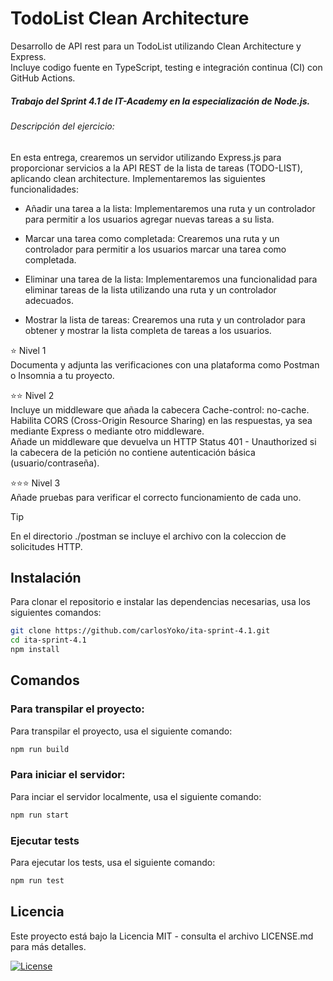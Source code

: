 # TodoList Clean Architecture

Desarrollo de API rest para un TodoList utilizando Clean Architecture y Express.  
Incluye codigo fuente en TypeScript, testing e integración continua (CI) con GitHub Actions.

##### Trabajo del Sprint 4.1 de IT-Academy en la especialización de Node.js.

###### Descripción del ejercicio:

En esta entrega, crearemos un servidor utilizando Express.js para proporcionar servicios a la API REST de la lista de tareas (TODO-LIST), aplicando clean architecture. Implementaremos las siguientes funcionalidades:

- Añadir una tarea a la lista: Implementaremos una ruta y un controlador para permitir a los usuarios agregar nuevas tareas a su lista.

- Marcar una tarea como completada: Crearemos una ruta y un controlador para permitir a los usuarios marcar una tarea como completada.

- Eliminar una tarea de la lista: Implementaremos una funcionalidad para eliminar tareas de la lista utilizando una ruta y un controlador adecuados.

- Mostrar la lista de tareas: Crearemos una ruta y un controlador para obtener y mostrar la lista completa de tareas a los usuarios.

⭐ Nivel 1  
Documenta y adjunta las verificaciones con una plataforma como Postman o Insomnia a tu proyecto.

⭐⭐ Nivel 2  
Incluye un middleware que añada la cabecera Cache-control: no-cache. Habilita CORS (Cross-Origin Resource Sharing) en las respuestas, ya sea mediante Express o mediante otro middleware.  
Añade un middleware que devuelva un HTTP Status 401 - Unauthorized si la cabecera de la petición no contiene autenticación básica (usuario/contraseña).

⭐⭐⭐ Nivel 3  
Añade pruebas para verificar el correcto funcionamiento de cada uno.

> [!TIP]
> En el directorio ./postman se incluye el archivo con la coleccion de solicitudes HTTP.

## Instalación

Para clonar el repositorio e instalar las dependencias necesarias, usa los siguientes comandos:

```bash
git clone https://github.com/carlosYoko/ita-sprint-4.1.git
cd ita-sprint-4.1
npm install
```

## Comandos

### Para transpilar el proyecto:

Para transpilar el proyecto, usa el siguiente comando:

```bash
npm run build
```

### Para iniciar el servidor:

Para inciar el servidor localmente, usa el siguiente comando:

```bash
npm run start
```

### Ejecutar tests

Para ejecutar los tests, usa el siguiente comando:

```bash
npm run test
```

## Licencia

Este proyecto está bajo la Licencia MIT - consulta el archivo LICENSE.md para más detalles.

[![License](https://img.shields.io/badge/license-MIT-blue.svg)](LICENSE.md)
